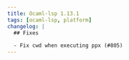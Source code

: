```yaml
---
title: Ocaml-lsp 1.13.1
tags: [ocaml-lsp, platform]
changelog: |
  ## Fixes
  
  - Fix cwd when executing ppx (#805)
---
```


